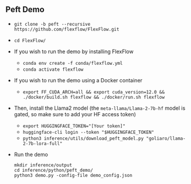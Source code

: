 ## Peft Demo
* `git clone -b peft --recursive https://github.com/flexflow/FlexFlow.git`
* `cd FlexFlow/`

* If you wish to run the demo by installing FlexFlow
    * `conda env create -f conda/flexflow.yml`
    * `conda activate flexflow`

* If you wish to run the demo using a Docker container
    * `export FF_CUDA_ARCH=all && export cuda_version=12.0 && ./docker/build.sh flexflow && ./docker/run.sh flexflow`

* Then, install the Llama2 model (the `meta-llama/Llama-2-7b-hf` model is gated, so make sure to add your HF access token)

    * `export HUGGINGFACE_TOKEN="[Your token]"`
    * `huggingface-cli login --token "$HUGGINGFACE_TOKEN"`
    * `python3 inference/utils/download_peft_model.py "goliaro/llama-2-7b-lora-full"`

* Run the demo
    ```
    mkdir inference/output
    cd inference/python/peft_demo/
    python3 demo.py -config-file demo_config.json
    ```



